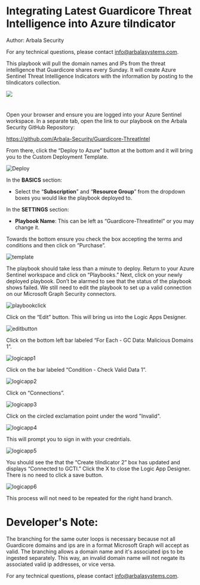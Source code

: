 # Integrating Latest Guardicore Threat Intelligence into Azure tiIndicator

Author: Arbala Security

For any technical questions, please contact info@arbalasystems.com.

This playbook will pull the domain names and IPs from the threat intelligence that Guardicore shares every Sunday. It will create Azure Sentinel Threat Intelligence Indicators with the information by posting to the tiIndicators collection.

<a href="https://portal.azure.com/#create/Microsoft.Template/uri/https%3A%2F%2Fraw.githubusercontent.com%2FArbala-Security%2FGuardicore-ThreatIntel%2Fmaster%2Fazuredeploy.json" target="_blank">
    <img src="https://aka.ms/deploytoazurebutton""/>
</a>
  
 # 
Open your browser and ensure you are logged into your Azure Sentinel workspace. In a separate tab, open the link to our playbook on the Arbala Security GitHub Repository:

https://github.com/Arbala-Security/Guardicore-ThreatIntel

From there, click the “Deploy to Azure” button at the bottom and it will bring you to the Custom Deployment Template.

![Deploy](Images/deploy.png)

In the **BASICS** section:  

* Select the “**Subscription**” and “**Resource Group**” from the dropdown boxes you would like the playbook deployed to.  

In the **SETTINGS** section:   

* **Playbook Name**: This can be left as “Guardicore-ThreatIntel” or you may change it.  

Towards the bottom ensure you check the box accepting the terms and conditions and then click on “Purchase”. 

![template](Images/template.png)

The playbook should take less than a minute to deploy. Return to your Azure Sentinel workspace and click on “Playbooks.” Next, click on your newly deployed playbook. Don’t be alarmed to see that the status of the playbook shows failed. We still need to edit the playbook to set up a valid connection on our Microsoft Graph Security connectors.  

![playbookclick](Images/playbookclick.png)

Click on the “Edit” button. This will bring us into the Logic Apps Designer.

![editbutton](Images/editbutton.png)

Click on the bottom left bar labeled “For Each - GC Data: Malicious Domains 1”. 

![logicapp1](Images/logicapp1.png)

Click on the bar labeled “Condition - Check Valid Data 1”. 

![logicapp2](Images/logicapp2.png)

Click on “Connections”.  

![logicapp3](Images/logicapp3.png)

Click on the circled exclamation point under the word "Invalid". 

![logicapp4](Images/logicapp4.png)

This will prompt you to sign in with your credntials.

![logicapp5](Images/logicapp5.png)

You should see the that the “Create tiIndicator 2” box has updated and displays “Connected to GCTI.” Click the X to close the Logic App Designer. There is no need to click a save button. 

![logicapp6](Images/logicapp6.png)

This process will not need to be repeated for the right hand branch. 

# Developer's Note:
The branching for the same outer loops is necessary because not all Guardicore domains and ips are in a format Microsoft Graph will accept as valid. 
The branching allows a domain name and it's associated ips to be ingested separately.
This way, an invalid domain name will not negate its associated valid ip addresses, or vice versa.

For any technical questions, please contact info@arbalasystems.com.

